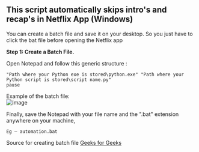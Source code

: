 ## This script automatically skips intro's and recap's in Netflix App (Windows) 
You can create a batch file and save it on your desktop. So you just have to click the bat file before opening the Netflix app

**Step 1: Create a Batch File.**

Open Notepad and follow this generic structure :
```
"Path where your Python exe is stored\python.exe" "Path where your Python script is stored\script name.py"
pause
```
Example of the batch file:<br>
![image](https://user-images.githubusercontent.com/72430628/160795489-f8f6f6cc-1206-4e3b-bb26-bcc5fc200050.png)

Finally, save the Notepad with your file name and the ".bat" extension anywhere on your machine,  
```
Eg – automation.bat
```
Source for creating batch file [Geeks for Geeks](https://www.geeksforgeeks.org/schedule-a-python-script-to-run-daily/)
